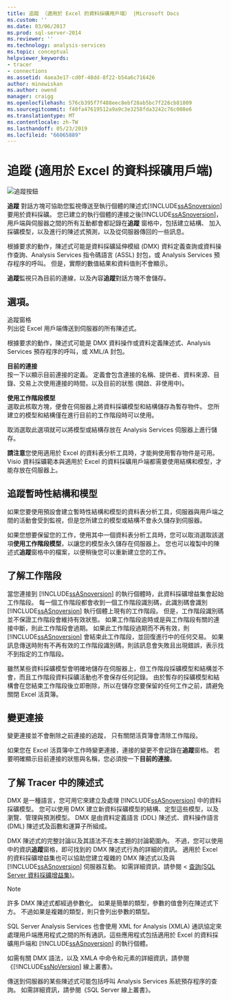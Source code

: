 ```yaml
---
title: 追蹤 （適用於 Excel 的資料採礦用戶端） |Microsoft Docs
ms.custom: ''
ms.date: 03/06/2017
ms.prod: sql-server-2014
ms.reviewer: ''
ms.technology: analysis-services
ms.topic: conceptual
helpviewer_keywords:
- tracer
- connections
ms.assetid: 4aea3e17-cd0f-48dd-8f22-b54a6c716426
author: minewiskan
ms.author: owend
manager: craigg
ms.openlocfilehash: 576cb395f7f488eec8ebf28ab5bc7f226cb81809
ms.sourcegitcommit: f40fa47619512a9a9c3e3258fda3242c76c008e6
ms.translationtype: MT
ms.contentlocale: zh-TW
ms.lasthandoff: 05/23/2019
ms.locfileid: "66065889"
---
```

# <a name="trace-data-mining-client-for-excel"></a>追蹤 (適用於 Excel 的資料採礦用戶端)
  ![追蹤按鈕](media/misc-trace.gif "追蹤按鈕")  
  
 **追蹤** 對話方塊可協助您監視傳送至執行個體的陳述式[!INCLUDE[ssASnoversion](../includes/ssasnoversion-md.md)]要用於資料採礦。 您已建立的執行個體的連接之後[!INCLUDE[ssASnoversion](../includes/ssasnoversion-md.md)]，用戶端與伺服器之間的所有互動都會都記錄在**追蹤** 窗格中，包括建立結構、 加入採礦模型，以及進行的陳述式預測，以及從伺服器傳回的一些訊息。  
  
 根據要求的動作，陳述式可能是資料採礦延伸模組 (DMX) 資料定義查詢或資料操作查詢、Analysis Services 指令碼語言 (ASSL) 封包，或 Analysis Services 預存程序的呼叫。 但是，實際的數值結果和資料值則不會顯示。  
  
 **追蹤**監視只為目前的連線，以及內容**追蹤**對話方塊不會儲存。  
  
## <a name="options"></a>選項。  
 追蹤窗格  
 列出從 Excel 用戶端傳送到伺服器的所有陳述式。  
  
 根據要求的動作，陳述式可能是 DMX 資料操作或資料定義陳述式、Analysis Services 預存程序的呼叫，或 XML/A 封包。  
  
 **目前的連接**  
 按一下以顯示目前連接的定義。 定義會包含連接的名稱、提供者、資料來源、目錄、交易上次使用連接的時間，以及目前的狀態 (開啟、非使用中)。  
  
 **使用工作階段模型**  
 選取此核取方塊，便會在伺服器上將資料採礦模型和結構儲存為暫存物件。 您所建立的模型和結構僅在進行目前的工作階段時可以使用。  
  
 取消選取此選項就可以將模型或結構存放在 Analysis Services 伺服器上進行儲存。  
  
 **請注意**您使用適用於 Excel 的資料表分析工具時，才能夠使用暫存物件是可用。 Visio 資料採礦範本與適用於 Excel 的資料採礦用戶端都需要使用結構和模型，才能存放在伺服器上。  
  
## <a name="tracing-temporary-structures-and-models"></a>追蹤暫時性結構和模型  
 如果您要使用預設會建立暫時性結構和模型的資料表分析工具，伺服器與用戶端之間的活動會受到監視，但是您所建立的模型或結構不會永久儲存到伺服器。  
  
 如果您想要保留您的工作，使用其中一個資料表分析工具時，您可以取消選取該選項**使用工作階段模型**，以讓您的模型永久儲存在伺服器上。 您也可以複製中的陳述式**追蹤**窗格中的檔案，以便稍後您可以重新建立您的工作。  
  
## <a name="understanding-sessions"></a>了解工作階段  
 當您連接到 [!INCLUDE[ssASnoversion](../includes/ssasnoversion-md.md)] 的執行個體時，此資料採礦增益集會起始工作階段。 每一個工作階段都會收到一個工作階段識別碼，此識別碼會識別 [!INCLUDE[ssASnoversion](../includes/ssasnoversion-md.md)] 執行個體上現有的工作階段。 但是，工作階段識別碼並不保證工作階段會維持有效狀態。 如果工作階段逾時或是與工作階段有關的連接中斷，則此工作階段會過期。 如果此工作階段過期而不再有效，則 [!INCLUDE[ssASnoversion](../includes/ssasnoversion-md.md)] 會結束此工作階段，並回復進行中的任何交易。 如果訊息傳送時附有不再有效的工作階段識別碼，則該訊息會失敗且出現錯誤，表示找不到指定的工作階段。  
  
 雖然某些資料採礦模型會明確地儲存在伺服器上，但工作階段採礦模型和結構並不會，而且工作階段資料採礦活動也不會保存任何記錄。 由於暫存的採礦模型和結構會在您結束工作階段後立即刪除，所以在儲存您要保留的任何工作之前，請避免關閉 Excel 活頁簿。  
  
## <a name="changing-connections"></a>變更連接  
 變更連接並不會刪除之前連接的追蹤， 只有關閉活頁簿會清除工作階段。  
  
 如果您在 Excel 活頁簿中工作時變更連接，連接的變更不會記錄在**追蹤**窗格。 若要明確顯示目前連接的狀態與名稱，您必須按一下**目前的連接**。  
  
## <a name="understanding-statements-in-the-tracer"></a>了解 Tracer 中的陳述式  
 DMX 是一種語言，您可用它來建立及處理 [!INCLUDE[ssASnoversion](../includes/ssasnoversion-md.md)] 中的資料採礦模型。 您可以使用 DMX 建立新資料採礦模型的結構、定型這些模型，以及瀏覽、管理與預測模型。 DMX 是由資料定義語言 (DDL) 陳述式、資料操作語言 (DML) 陳述式及函數和運算子所組成。  
  
 DMX 陳述式的完整討論以及其語法不在本主題的討論範圍內。 不過，您可以使用中的資訊**追蹤**窗格，即可找到的 DMX 陳述式行為的詳細的資訊。 適用於 Excel 的資料採礦增益集也可以協助您建立複雜的 DMX 陳述式以及與 [!INCLUDE[ssASnoversion](../includes/ssasnoversion-md.md)] 伺服器互動。 如需詳細資訊，請參閱 <<c0> [ 查詢&#40;SQL Server 資料採礦增益集&#41;](query-sql-server-data-mining-add-ins.md)。</c0>  
  
> [!NOTE]  
>  許多 DMX 陳述式都經過參數化。 如果是簡單的類型，參數的值會列在陳述式下方。 不過如果是複雜的類型，則只會列出參數的類型。  
  
 SQL Server Analysis Services 也會使用 XML for Analysis (XMLA) 通訊協定來處理用戶端應用程式之間的所有通訊，這些應用程式包括適用於 Excel 的資料採礦用戶端和 [!INCLUDE[ssASnoversion](../includes/ssasnoversion-md.md)] 的執行個體。  
  
 如需有關 DMX 語法，以及 XMLA 中命令和元素的詳細資訊，請參閱《[!INCLUDE[ssNoVersion](../includes/ssnoversion-md.md)] 線上叢書》。  
  
 傳送到伺服器的某些陳述式可能包括呼叫 Analysis Services 系統預存程序的查詢。 如需詳細資訊，請參閱《SQL Server 線上叢書》。  
  
  

